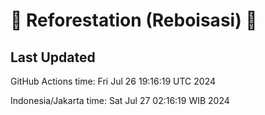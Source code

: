 
# 🌳 Reforestation (Reboisasi) 🌲

## Last Updated

GitHub Actions time: Fri Jul 26 19:16:19 UTC 2024

Indonesia/Jakarta time: Sat Jul 27 02:16:19 WIB 2024

